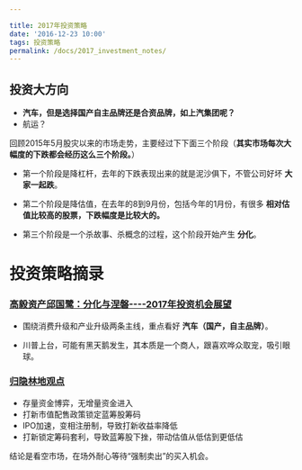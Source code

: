 ```yaml
---

title: 2017年投资策略
date: '2016-12-23 10:00'
tags: 投资策略
permalink: /docs/2017_investment_notes/
---
```

## 投资大方向

- **汽车，但是选择国产自主品牌还是合资品牌，如上汽集团呢？**
- 航运？

回顾2015年5月股灾以来的市场走势，主要经过下下面三个阶段（**其实市场每次大幅度的下跌都会经历这么三个阶段。**）

- 第一个阶段是降杠杆，去年的下跌表现出来的就是泥沙俱下，不管公司好坏 **大家一起跌**。

- 第二个阶段是降估值，在去年的8到9月份，包括今年的1月份，有很多 **相对估值比较高的股票，下跌幅度是比较大的。**

- 第三个阶段是一个杀故事、杀概念的过程，这个阶段开始产生 **分化**。

# 投资策略摘录

### [高毅资产邱国鹭：分化与涅磐----2017年投资机会展望](https://xueqiu.com/5780378715/79295970)

- 围绕消费升级和产业升级两条主线，重点看好 **汽车（国产，自主品牌）**。

- 川普上台，可能有黑天鹅发生，其本质是一个商人，跟喜欢哗众取宠，吸引眼球。

### [归隐林地观点](https://xueqiu.com/9564664610/79938481)

- 存量资金博弈，无增量资金进入
- 打新市值配售政策锁定蓝筹股筹码
- IPO加速，变相注册制，导致打新收益率降低
- 打新锁定筹码套利，导致蓝筹股下挫，带动估值从低估到更低估

结论是看空市场，在场外耐心等待“强制卖出”的买入机会。
